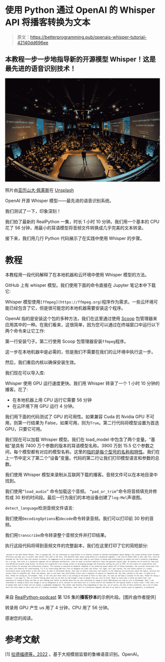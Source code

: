 # 使用 Python 通过 OpenAI 的 Whisper API 将播客转换为文本

> 原文：<https://betterprogramming.pub/openais-whisper-tutorial-42140dd696ee>

## 本教程一步一步地指导新的开源模型 Whisper！这是最先进的语音识别技术！

![](img/ef20090c0e30e34972f65bd0488fe5aa.png)

照片由[亚历山大·佩莱斯](https://unsplash.com/@apellaes?utm_source=medium&utm_medium=referral)在 [Unsplash](https://unsplash.com?utm_source=medium&utm_medium=referral)

OpenAI 开源 Whisper 模型——最先进的语音识别系统。

我们测试了一下，印象深刻！

我们拍了最新的 RealPython 一集，时长 1 小时 10 分钟。我们用一个基本的 CPU 花了 56 分钟，用最小的耳语模型将音频文件转换成几乎完美的文本转录。

接下来，我们用几行 Python 代码展示了在实践中使用 Whisper 的步骤。

# **教程**

本教程用一段代码解释了在本地机器和云环境中使用 Whisper 模型的方法。

GitHub 上有 whisper 模型。我们使用下面的命令直接在 Jupyter 笔记本中下载它:

Whisper 模型使用`[ffmpeg](https://ffmpeg.org)`程序作为需求。一些云环境可能已经包含了它，但是很可能您的本地机器需要安装这个程序。

OpenAI 指的是安装这个包的多种方法，我们在这里通过使用 [Scoop](https://scoop.sh/) 包管理器来应用其中的一种。在我们看来，这很简单，因为您可以通过在终端窗口中运行以下两个命令来让它工作:

第一行安装勺子。第二行使用 Scoop 包管理器安装`ffmpeg`程序。

这一步在本地机器中是必需的，但是我们不需要在我们的云环境中执行这一步。

然后，我们重启内核以确保安装生效。

我们现在可以导入库:

Whisper 使用 GPU 运行速度更快。我们用 Whisper 转录了一个 1 小时 10 分钟的播客。花了:

*   在本地机器上用 CPU 运行它需要 56 分钟
*   在云环境下用 GPU 运行 4 分钟。

我们用下面的代码测试了 GPU 的可用性。如果兼容 Cuda 的 Nvidia GPU 不可用，则第一行结果为 False，如果可用，则为`True`。第二行代码将模型设置为首选 GPU，只要它可用。

我们现在可以加载 Whisper 模型。我们在 load_model 中包含了两个变量。“基础”是具有 7400 万个参数的版本的耳语模型名称。3900 万到 15.5 亿个参数之间，每个模型都有对应的模型名称。这里的[指的是每个型号的名称和特性](https://github.com/openai/whisper)。我们在上一节中定义了第二个“设备”变量。代码的第二行让我们打印模型语言和参数的总数。

我们使用 Whisper 模型来录制从互联网下载的播客。音频文件可以在本地目录中找到。

我们使用`“load_audio”` 命令加载这个音频。 `“pad_or_trim”`命令将音频填充并修剪成 30 秒的时间段。最后一行为我们的本地设备创建了`log-Mel`声谱图。

`detect_language`检测音频文件语言:

我们使用`DecodingOptions`和`decode`命令转录音频。我们可以打印前 30 秒的音频。

我们用`transcribe`命令转录整个音频文件并打印结果。

执行这段代码将得到音频文件的完整副本，我们在这里打印了它的简短部分:

![](img/6a2dedbf78ed04e896dfb97eac78a3af.png)

来自 [RealPython-podcast](https://realpython.com/podcasts/rpp/) 第 126 集的**播客抄本**的示例片段。[图片由作者提供]

转录用 GPU 产生 us 用了 4 分钟，CPU 用了 56 分钟。

感谢您的阅读。

# **参考文献**

[1] [拉德福德等，2022](https://cdn.openai.com/papers/whisper.pdf) 。基于大规模弱监督的鲁棒语音识别。OpenAI。